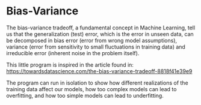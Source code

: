 # Bias-Variance
The bias-variance tradeoff, a fundamental concept in Machine Learning, tell us that the generalization (test) error, which is the error in unseen data, can be decomposed in bias error (error from wrong model assumptions), variance (error from sensitivity to small fluctuations in training data) and irreducible error (inherent noise in the problem itself).

This little program is inspired in the article found in: https://towardsdatascience.com/the-bias-variance-tradeoff-8818f41e39e9

The program can run in isolation to show how different realizations of the training data affect our models, how too complex models can lead to overfitting, and how too simple models can lead to underfitting.
